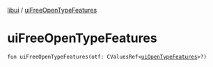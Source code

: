 [libui](README.md) / [uiFreeOpenTypeFeatures](ui-free-open-type-features.md)

# uiFreeOpenTypeFeatures

`fun uiFreeOpenTypeFeatures(otf: CValuesRef<`[`uiOpenTypeFeatures`](ui-open-type-features.md)`>?)`